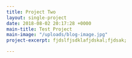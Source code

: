 ```yaml
---
title: Project Two
layout: single-project
date: 2018-08-02 20:17:28 +0000
main-title: Test Project
main-image: "/uploads/blog-image.jpg"
project-excerpt: fjdslfjsdklafjdskal;fjdsak;

---
```

